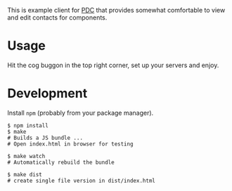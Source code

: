 This is example client for [PDC] that provides somewhat comfortable to view and
edit contacts for components.

[PDC]: https://github.com/release-engineering/product-definition-center


# Usage

Hit the cog buggon in the top right corner, set up your servers and enjoy.


# Development

Install `npm` (probably from your package manager).

    $ npm install
    $ make
    # Builds a JS bundle ...
    # Open index.html in browser for testing
    
    $ make watch
    # Automatically rebuild the bundle

    $ make dist
    # create single file version in dist/index.html
